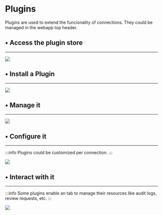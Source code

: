 # Plugins

Plugins are used to extend the funcionality of connections. They could be managed in the webapp top header.

## • Access the plugin store
---

![](https://hoopartifacts.s3.amazonaws.com/screenshots/hoop/management-plugins-101.png)

## • Install a Plugin
---

![](https://hoopartifacts.s3.amazonaws.com/screenshots/hoop/management-plugins-102.png)

## • Manage it
---

![](https://hoopartifacts.s3.amazonaws.com/screenshots/hoop/management-plugins-103.jpg)

## • Configure it
---

:::info
Plugins could be customized per connection.
:::

![](https://hoopartifacts.s3.amazonaws.com/screenshots/hoop/management-plugins-104.png)

## • Interact with it
---

:::info
Some plugins enable an tab to manage their resources like audit logs, review requests, etc.
:::

![](https://hoopartifacts.s3.amazonaws.com/screenshots/hoop/management-plugins-105.png)